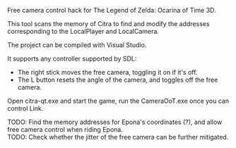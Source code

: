 Free camera control hack for The Legend of Zelda: Ocarina of Time 3D.

This tool scans the memory of Citra to find and modify the addresses corresponding to the LocalPlayer and LocalCamera.

The project can be compiled with Visual Studio.

It supports any controller supported by SDL:
- The right stick moves the free camera, toggling it on if it's off.
- The L button resets the angle of the camera, and toggles off the free camera.

Open citra-qt.exe and start the game, run the CameraOoT.exe once you can control Link.

TODO: Find the memory addresses for Epona's coordinates (?), and allow free camera control when riding Epona.  
TODO: Check whether the jitter of the free camera can be further mitigated.  
